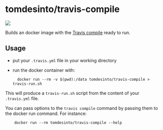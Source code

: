 tomdesinto/travis-compile
=========================
[![](https://badge.imagelayers.io/tomdesinto/travis-compile:latest.svg)](https://imagelayers.io/?images=tomdesinto/travis-compile:latest 'Get your own badge on imagelayers.io')


Builds an docker image with the [Travis compile](https://github.com/travis-ci/travis-build) ready to run.


Usage
-----

- put your `.travis.yml` file in your working directory
- run the docker container with:

        docker run --rm -v $(pwd):/data tomdesinto/travis-compile > travis-run.sh

This will produce a `travis-run.sh` script from the content of your `.travis.yml` file.

You can pass options to the `travis compile` command by passing them to the docker run command. For instance:

        docker run --rm tomdesinto/travis-compile --help


